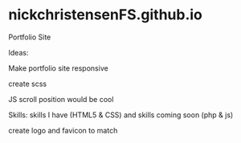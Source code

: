 # nickchristensenFS.github.io
Portfolio Site

Ideas:

Make portfolio site responsive

create scss

JS scroll position would be cool

Skills: skills I have (HTML5 & CSS) and skills coming soon (php & js)

create logo and favicon to match